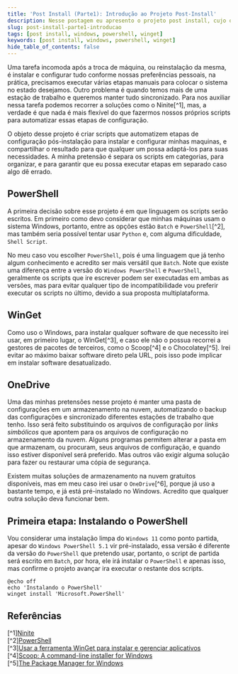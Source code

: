 ```yaml
---
title: 'Post Install (Parte1): Introdução ao Projeto Post-Install'
description: Nesse postagem eu apresento o projeto post install, cujo objetivo é automatizar as etapas de pós-instalação do meu sistema, e a etapa de instalação do powershell.
slug: post-install-parte1-introducao
tags: [post install, windows, powershell, winget]
keywords: [post install, windows, powershell, winget]
hide_table_of_contents: false
---
```


Uma tarefa incomoda após a troca de máquina, ou reinstalação da mesma, é instalar e configurar tudo conforme nossas preferências pessoais, na prática, precisamos executar várias etapas manuais para colocar o sistema no estado desejamos. Outro problema é quando temos mais de uma estação de trabalho e queremos manter tudo sincronizado. Para nos auxiliar nessa tarefa podemos recorrer a soluções como o Ninite[^1], mas, a verdade é que nada é mais flexível do que fazermos nossos próprios scripts para automatizar essas etapas de configuração.
 
O objeto desse projeto é criar scripts que automatizem etapas de configuração pós-instalação para instalar e configurar minhas maquinas, e compartilhar o resultado para que qualquer um possa adaptá-los para suas necessidades. A minha pretensão é separa os scripts em categorias, para organizar, e para garantir que eu possa executar etapas em separado caso algo dê errado.

## PowerShell

A primeira decisão sobre esse projeto é em que linguagem os scripts serão escritos. Em primeiro como devo considerar que minhas máquinas usam o sistema Windows, portanto, entre as opções estão `Batch` e `PowerShell`[^2], mas também seria possível tentar usar `Python` e, com alguma dificuldade, `Shell Script`.

No meu caso vou escolher `PowerShell`, pois é uma linguagem que já tenho algum conhecimento e acredito ser mais versátil que `Batch`. Note que existe uma diferença entre a versão do `Windows PowerShell` e `PowerShell`, geralmente os scripts que ire escrever podem ser executadas em ambas as versões, mas para evitar qualquer tipo de incompatibilidade vou preferir executar os scripts no último, devido a sua proposta multiplataforma.

## WinGet

Como uso o Windows, para instalar qualquer software de que necessito irei usar, em primeiro lugar, o WinGet[^3], e caso ele não o possua recorrei a gestores de pacotes de terceiros, como o Scoop[^4] e o Chocolatey[^5]. Irei evitar ao máximo baixar software direto pela URL, pois isso pode implicar em instalar software desatualizado.

## OneDrive

Uma das minhas pretensões nesse projeto é manter uma pasta de configurações em um armazenamento na nuvem, automatizando o backup das configurações e sincronizado diferentes estações de trabalho que tenho. Isso será feito substituindo os arquivos de configuração por *links simbólicos* que apontem para os arquivos de configuração no armazenamento da nuvem. Alguns programas permitem alterar a pasta em que armazenam, ou procuram, seus arquivos de configuração, e quando isso estiver disponível será preferido. Mas outros vão exigir alguma solução para fazer ou restaurar uma cópia de segurança.

Existem muitas soluções de armazenamento na nuvem gratuitos disponíveis, mas em meu caso irei usar o `OneDrive`[^6], porque já uso a bastante tempo, e já está pré-instalado no Windows. Acredito que qualquer outra solução deva funcionar bem.

## Primeira etapa: Instalando o PowerShell

Vou considerar uma instalação limpa do `Windows 11` como ponto partida, apesar do `Windows PowerShell 5.1` vir pré-instalado, essa versão é diferente da versão do `PowerShell` que pretendo usar, portanto, o script de partida será escrito em `Batch`, por hora, ele irá instalar o `PowerShell` e apenas isso, mas confirme o projeto avançar ira executar o restante dos scripts.

```batch Install.bat
@echo off
echo 'Instalando o PowerShell'
winget install 'Microsoft.PowerShell'
```


## Referências

[^1][Ninite](https://ninite.com/)  
[^2][PowerShell](https://github.com/PowerShell/PowerShell)  
[^3][Usar a ferramenta WinGet para instalar e gerenciar aplicativos](https://learn.microsoft.com/pt-br/windows/package-manager/winget/)  
[^4][Scoop: A command-line installer for Windows](https://scoop.sh/)  
[^5][The Package Manager for Windows](https://chocolatey.org/)